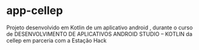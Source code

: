 # app-cellep
Projeto desenvolvido em Kotlin de um aplicativo android , durante o curso de DESENVOLVIMENTO DE APLICATIVOS ANDROID STUDIO – KOTLIN da cellep em parceria com a Estação Hack
